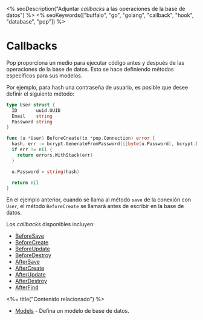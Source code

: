 <% seoDescription("Adjuntar _callbacks_ a las operaciones de la base de datos") %>
<% seoKeywords(["buffalo", "go", "golang", "callback", "hook", "database", "pop"]) %>

# Callbacks

Pop proporciona un medio para ejecutar código antes y después de las operaciones de la base de datos. Esto se hace definiendo métodos específicos para sus modelos.

Por ejemplo, para hash una contraseña de usuario, es posible que desee definir el siguiente método:

```go
type User struct {
  ID       uuid.UUID
  Email    string
  Password string
}

func (u *User) BeforeCreate(tx *pop.Connection) error {
  hash, err := bcrypt.GenerateFromPassword([]byte(u.Password), bcrypt.DefaultCost)
  if err != nil {
    return errors.WithStack(err)
  }

  u.Password = string(hash)

  return nil
}
```

En el ejemplo anterior, cuando se llama al método `save` de la conexión con` User`, el método `BeforeCreate`
se llamará antes de escribir en la base de datos.

Los _callbacks_ disponibles incluyen:

* [BeforeSave](https://godoc.org/github.com/gobuffalo/pop#BeforeSaveable)
* [BeforeCreate](https://godoc.org/github.com/gobuffalo/pop#BeforeCreateable)
* [BeforeUpdate](https://godoc.org/github.com/gobuffalo/pop#BeforeUpdateable)
* [BeforeDestroy](https://godoc.org/github.com/gobuffalo/pop#BeforeDestroyable)
* [AfterSave](https://godoc.org/github.com/gobuffalo/pop#AfterSaveable)
* [AfterCreate](https://godoc.org/github.com/gobuffalo/pop#AfterCreateable)
* [AfterUpdate](https://godoc.org/github.com/gobuffalo/pop#AfterUpdateable)
* [AfterDestroy](https://godoc.org/github.com/gobuffalo/pop#AfterDestroyable)
* [AfterFind](https://godoc.org/github.com/gobuffalo/pop#AfterFindable)

<%= title("Contenido relacionado") %>

* [Models](/en/docs/db/models) - Defina un modelo de base de datos.